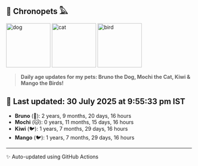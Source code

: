 ## 🐾 Chronopets 𓅓

<img src="https://media.giphy.com/media/3oriO0OEd9QIDdllqo/giphy.gif" width="120" height="120" alt="dog"> <img src="https://media.giphy.com/media/OmK8lulOMQ9XO/giphy.gif" width="120" height="120" alt="cat"> <img src="https://media.giphy.com/media/1dMNq7sH2v5i/giphy.gif" width="120" height="120" alt="bird"> 

> **Daily age updates for my pets: Bruno the Dog, Mochi the Cat, Kiwi & Mango the Birds!**

## 📅 Last updated: 30 July 2025 at 9:55:33 pm IST

- **Bruno** (🐶): 2 years, 9 months, 20 days, 16 hours
- **Mochi** (🐱): 0 years, 11 months, 15 days, 16 hours
- **Kiwi** (🐦): 1 years, 7 months, 29 days, 16 hours
- **Mango** (🐦): 1 years, 7 months, 29 days, 16 hours

---
✨ Auto-updated using GitHub Actions
